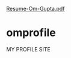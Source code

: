 [Resume-Om-Gupta.pdf](https://github.com/OMGUPTA21/omprofile/files/10146080/Resume-Om-Gupta.pdf)
# omprofile
MY PROFILE SITE
